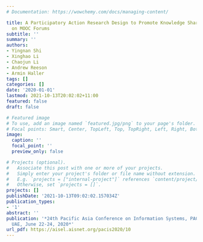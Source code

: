 ```yaml
---
# Documentation: https://wowchemy.com/docs/managing-content/

title: A Participatory Action Research Design to Promote Knowledge Sharing Behaviours
  on MOOC Forums
subtitle: ''
summary: ''
authors:
- Yingnan Shi
- Xinghao Li
- Chaojun Li
- Andrew Reeson
- Armin Haller
tags: []
categories: []
date: '2020-01-01'
lastmod: 2021-10-13T20:02:02+11:00
featured: false
draft: false

# Featured image
# To use, add an image named `featured.jpg/png` to your page's folder.
# Focal points: Smart, Center, TopLeft, Top, TopRight, Left, Right, BottomLeft, Bottom, BottomRight.
image:
  caption: ''
  focal_point: ''
  preview_only: false

# Projects (optional).
#   Associate this post with one or more of your projects.
#   Simply enter your project's folder or file name without extension.
#   E.g. `projects = ["internal-project"]` references `content/project/deep-learning/index.md`.
#   Otherwise, set `projects = []`.
projects: []
publishDate: '2021-10-13T09:02:02.157034Z'
publication_types:
- '1'
abstract: ''
publication: '*24th Pacific Asia Conference on Information Systems, PACIS 2020, Dubai,
  UAE, June 22-24, 2020*'
url_pdf: https://aisel.aisnet.org/pacis2020/10
---
```

